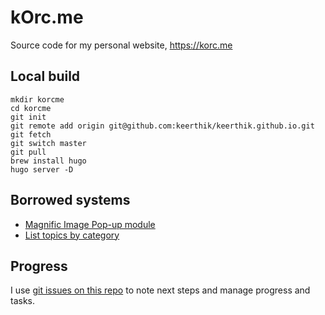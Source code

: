 # kOrc.me

Source code for my personal website, https://korc.me

## Local build
```
mkdir korcme
cd korcme
git init
git remote add origin git@github.com:keerthik/keerthik.github.io.git
git fetch
git switch master
git pull
brew install hugo
hugo server -D
```

## Borrowed systems
- [Magnific Image Pop-up module](https://gist.github.com/zjeaton/0cdd7e4bed9d292ab6f3d76b0369f16d)
- [List topics by category](https://github.com/jmooring/hugo-testing/tree/hugo-forum-topic-31882)

## Progress
I use [git issues on this repo](https://github.com/keerthik/keerthik.github.io/issues) to note next steps and manage progress and tasks.